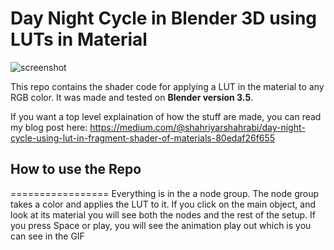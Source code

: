 Day Night Cycle in Blender 3D using LUTs in Material
=================

![screenshot](documentation/DayNightLUTShader.gif)

This repo contains the shader code for applying a LUT in the material to any RGB color. It was made and tested on **Blender version 3.5**. 

If you want a top level explaination of how the stuff are made, you can read my blog post here: https://medium.com/@shahriyarshahrabi/day-night-cycle-using-lut-in-fragment-shader-of-materials-80edaf26f655

## How to use the Repo
=================
Everything is in the a node group. The node group takes a color and applies the LUT to it. If you click on the main object, and look at its material you will see both the nodes and the rest of the setup. If you press Space or play, you will see the animation play out which is you can see in the GIF

